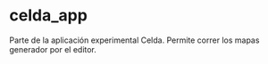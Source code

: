 celda_app
=========

Parte de la aplicación experimental Celda. Permite correr los mapas generador por el editor.
